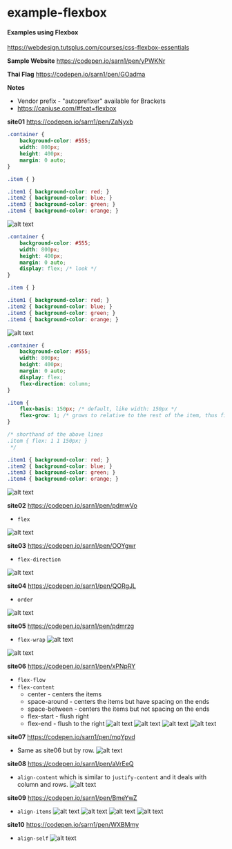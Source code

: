 # example-flexbox
#### Examples using Flexbox
https://webdesign.tutsplus.com/courses/css-flexbox-essentials

**Sample Website**
https://codepen.io/sarn1/pen/yPWKNr

**Thai Flag**
https://codepen.io/sarn1/pen/GOadma

**Notes**
- Vendor prefix - "autoprefixer" available for Brackets 
- https://caniuse.com/#feat=flexbox

**site01**
https://codepen.io/sarn1/pen/ZaNyxb
```css
.container {
    background-color: #555;
    width: 800px;
    height: 400px;
    margin: 0 auto;
}

.item { }

.item1 { background-color: red; }
.item2 { background-color: blue; }
.item3 { background-color: green; }
.item4 { background-color: orange; }
```
![alt text](https://github.com/sarn1/example-flexbox/blob/master/readme-images/image01.jpg)

```css
.container {
    background-color: #555;
    width: 800px;
    height: 400px;
    margin: 0 auto;
    display: flex; /* look */
}

.item { }

.item1 { background-color: red; }
.item2 { background-color: blue; }
.item3 { background-color: green; }
.item4 { background-color: orange; }
```
![alt text](https://github.com/sarn1/example-flexbox/blob/master/readme-images/image02.jpg)

```css
.container {
    background-color: #555;
    width: 800px;
    height: 400px;
    margin: 0 auto;
    display: flex;
    flex-direction: column;
}

.item {
    flex-basis: 150px; /* default, like width: 150px */
    flex-grow: 1; /* grows to relative to the rest of the item, thus fills parent */
}

/* shorthand of the above lines 
.item { flex: 1 1 150px; }
 */

.item1 { background-color: red; }
.item2 { background-color: blue; }
.item3 { background-color: green; }
.item4 { background-color: orange; }
```
![alt text](https://github.com/sarn1/example-flexbox/blob/master/readme-images/image03.jpg)

**site02**
https://codepen.io/sarn1/pen/pdmwVo
- `flex`

![alt text](https://github.com/sarn1/example-flexbox/blob/master/readme-images/image04.jpg)

**site03**
https://codepen.io/sarn1/pen/OOYgwr
- `flex-direction`

![alt text](https://github.com/sarn1/example-flexbox/blob/master/readme-images/image05.jpg)

**site04**
https://codepen.io/sarn1/pen/QORgJL
- `order`

![alt text](https://github.com/sarn1/example-flexbox/blob/master/readme-images/image06.jpg)

**site05**
https://codepen.io/sarn1/pen/pdmrzg
- `flex-wrap`
![alt text](https://github.com/sarn1/example-flexbox/blob/master/readme-images/image07.jpg)

![alt text](https://github.com/sarn1/example-flexbox/blob/master/readme-images/image08.jpg)

**site06**
https://codepen.io/sarn1/pen/xPNpRY
- `flex-flow`
- `flex-content`
    - center - centers the items
    - space-around - centers the items but have spacing on the ends
    - space-between - centers the items but not spacing on the ends
    - flex-start - flush right
    - flex-end - flush to the right
![alt text](https://github.com/sarn1/example-flexbox/blob/master/readme-images/image09.jpg)
![alt text](https://github.com/sarn1/example-flexbox/blob/master/readme-images/image09-2.jpg)
![alt text](https://github.com/sarn1/example-flexbox/blob/master/readme-images/image09-3.jpg)
![alt text](https://github.com/sarn1/example-flexbox/blob/master/readme-images/image09-4.jpg)

**site07**
https://codepen.io/sarn1/pen/mqYpvd
- Same as site06 but by row.
![alt text](https://github.com/sarn1/example-flexbox/blob/master/readme-images/image10.jpg)

**site08**
https://codepen.io/sarn1/pen/aVrEeQ
- `align-content` which is similar to `justify-content` and it deals with column and rows.
![alt text](https://github.com/sarn1/example-flexbox/blob/master/readme-images/image11.jpg)

**site09**
https://codepen.io/sarn1/pen/BmeYwZ
- `align-items`
![alt text](https://github.com/sarn1/example-flexbox/blob/master/readme-images/image12.jpg)
![alt text](https://github.com/sarn1/example-flexbox/blob/master/readme-images/image12-2.jpg)
![alt text](https://github.com/sarn1/example-flexbox/blob/master/readme-images/image12-3.jpg)
![alt text](https://github.com/sarn1/example-flexbox/blob/master/readme-images/image12-4.jpg)

**site10**
https://codepen.io/sarn1/pen/WXBMmy
- `align-self`
![alt text](https://github.com/sarn1/example-flexbox/blob/master/readme-images/image13.jpg)


